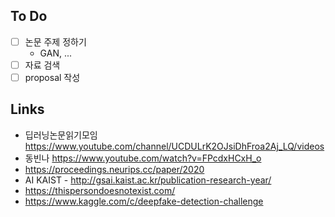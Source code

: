 ## To Do 

*   [ ] 논문 주제 정하기
    *   GAN, ...
*   [ ] 자료 검색
*   [ ] proposal 작성

## Links

*   딥러닝논문읽기모임 https://www.youtube.com/channel/UCDULrK2OJsiDhFroa2Aj_LQ/videos
*   동빈나 https://www.youtube.com/watch?v=FPcdxHCxH_o
*   https://proceedings.neurips.cc/paper/2020
*   AI KAIST - http://gsai.kaist.ac.kr/publication-research-year/
*   https://thispersondoesnotexist.com/
*   https://www.kaggle.com/c/deepfake-detection-challenge
